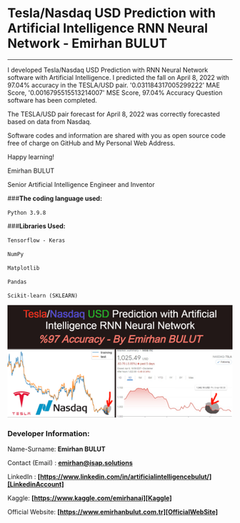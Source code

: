 # Tesla/Nasdaq USD Prediction with Artificial Intelligence RNN Neural Network - Emirhan BULUT

---
I developed Tesla/Nasdaq USD Prediction with RNN Neural Network software with Artificial Intelligence. I predicted the fall on April 8, 2022 with 97.04% accuracy in the TESLA/USD pair. '0.031184317005299222' MAE Score, '0.0016795515513214007' MSE Score, 97.04% Accuracy Question software has been completed.

The TESLA/USD pair forecast for April 8, 2022 was correctly forecasted based on data from Nasdaq.

Software codes and information are shared with you as open source code free of charge on GitHub and My Personal Web Address.

Happy learning!

Emirhan BULUT

Senior Artificial Intelligence Engineer and Inventor


###**The coding language used:**

`Python 3.9.8`

###**Libraries Used:**

`Tensorflow - Keras`

`NumPy`

`Matplotlib`

`Pandas`

`Scikit-learn (SKLEARN)`

<img class="fit-picture"
     src="https://github.com/emirhanai/Tesla-Nasdaq-USD-Prediction-with-Artificial-Intelligence-RNN-Neural-Network/blob/main/Tesla-Nasdaq%20USD%20Prediction%20with%20Artificial%20Intelligence%20RNN%20Neural%20Network.png?raw=true"
     alt="Tesla/Nasdaq USD Prediction with Artificial Intelligence RNN Neural Network- Emirhan BULUT">
     
### **Developer Information:**

Name-Surname: **Emirhan BULUT**

Contact (Email) : **emirhan@isap.solutions**

LinkedIn : **[https://www.linkedin.com/in/artificialintelligencebulut/][LinkedinAccount]**

[LinkedinAccount]: https://www.linkedin.com/in/artificialintelligencebulut/

Kaggle: **[https://www.kaggle.com/emirhanai][Kaggle]**

Official Website: **[https://www.emirhanbulut.com.tr][OfficialWebSite]**

[Kaggle]: https://www.kaggle.com/emirhanai

[OfficialWebSite]: https://www.emirhanbulut.com.tr
